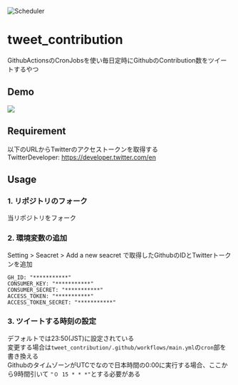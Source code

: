 ![Scheduler](https://github.com/0x0u/tweet_contribution/workflows/Scheduler/badge.svg?branch=master)
# tweet_contribution
GithubActionsのCronJobsを使い毎日定時にGithubのContribution数をツイートするやつ

## Demo
![](https://user-images.githubusercontent.com/34241526/77849570-aa8e2000-7207-11ea-84f2-d59e7cd1b0df.png)

## Requirement
以下のURLからTwitterのアクセストークンを取得する  
TwitterDeveloper: https://developer.twitter.com/en

## Usage
### 1. リポジトリのフォーク
当リポジトリをフォーク
### 2. 環境変数の追加
Setting > Seacret > Add a new seacret で取得したGithubのIDとTwitterトークンを追加
```
GH_ID: "***********"
CONSUMER_KEY: "***********"
CONSUMER_SECRET: "***********"
ACCESS_TOKEN: "***********"
ACCESS_TOKEN_SECRET: "***********"
```
### 3. ツイートする時刻の設定
デフォルトでは23:50(JST)に設定されている  
変更する場合は`tweet_contribution/.github/workflows/main.yml`の`cron`部を書き換える  
GithubのタイムゾーンがUTCでなので日本時間の0:00に実行する場合、ここから9時間引いて `"０ 15 * * *"`とする必要がある
